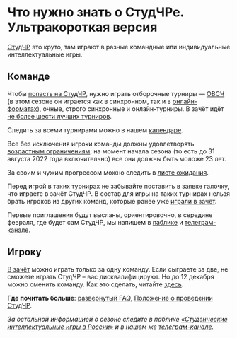 # Что нужно знать о СтудЧРе. Ультракороткая версия

[СтудЧР](https://vk.com/@chgk_student-for-newcomers?anchor=chto-eto-voobsche-takoe-studchr) это круто, там играют в разные командные или индивидуальные интеллектуальные игры.

## Команде

Чтобы [попасть на СтудЧР](https://vk.com/@chgk_student-kak-popast-na-studchr), нужно играть отборочные турниры — [ОВСЧ](https://vk.com/@chgk_student-for-newcomers?anchor=chto-takoe-ovsch) (в этом сезоне он играется как в синхронном, так и в [онлайн-форматах](https://vk.com/@chgk_student-for-newcomers?anchor=asinkhron-ovsch-eto-kak)), очные, строго синхронные и онлайн-турниры. В зачёт идёт [не более шести лучших турниров](https://vk.com/@chgk_student-for-elders?anchor=chto-takoe-otborochnye-bally-kak-v-nikh-razobratsya).

Следить за всеми турнирами можно в нашем [календаре](https://vk.com/@chgk_student-kalendar).

Все без исключения игроки команды должны удовлетворять [возрастным ограничениям](https://vk.com/@chgk_student-for-newcomers?anchor=est-li-kakie-to-ogranichenia-dlya-uchastia-v-studchre): на момент начала сезона (то есть до 31 августа 2022 года включительно) все они должны быть моложе 23 лет.

За своим и чужим прогрессом можно следить в [листе ожидания](https://docs.google.com/spreadsheets/d/1PTLvrU_Q08i5x8L5wNoDQB2pFI050rvHJ4VV_2_XckA/edit#gid=475949485).

Перед игрой в таких турнирах не забывайте поставить в заявке галочку, что играете в зачёт СтудЧР. В состав для игры на таких турнирах нельзя брать игроков из других команд, которые ранее уже [играли в зачёт](https://vk.com/@chgk_student-for-newcomers?anchor=igrat-v-zach-t-ili-ne-v-zach-t-chto-eto-takoe).

Первые приглашения будут высланы, ориентировочно, в середине февраля, где будет сам СтудЧР, мы напишем в [паблике](https://vk.com/chgk_student) и [телеграм-канале](https://t.me/chgk_student_ru).

## Игроку

[В зачёт](https://vk.com/@chgk_student-for-newcomers?anchor=igrat-v-zach-t-ili-ne-v-zach-t-chto-eto-takoe) можно играть только за одну команду. Если сыграете за две, не сможете играть СтудЧР – вас дисквалифицируют. Но до 12 декабря можно сменить команду. Как это сделать, читайте [здесь](https://vk.com/@chgk_student-for-elders?anchor=mozhno-li-v-techenie-sezona-igrat-v-dvukh-komandakh).

**Где почитать больше**: [развернутый FAQ](https://vk.com/@chgk_student-studchr-faq), [Положение о проведении СтудЧР](https://drive.google.com/file/d/1lR2C7aNHXHWPObhUpCpwTlyPojrEDyMj/view).

*За остальной информацией о сезоне следите в паблике [«Студенческие интеллектуальные игры в России»](https://vk.com/chgk_student) и в нашем же [телеграм-канале](https://t.me/chgk_student_ru).*
